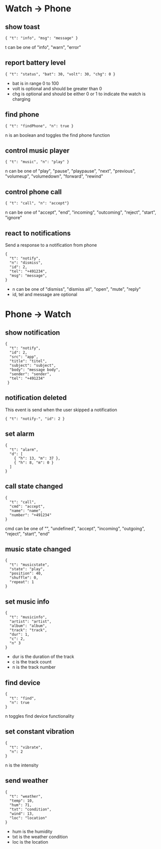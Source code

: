 # Watch -> Phone

## show toast

```
{ "t": "info", "msg": "message" }
```

t can be one of "info", "warn", "error"

## report battery level

```
{ "t": "status", "bat": 30, "volt": 30, "chg": 0 }
```

* bat is in range 0 to 100
* volt is optional and should be greater than 0
* chg is optional and should be either 0 or 1 to indicate the watch is charging

## find phone

```
{ "t": "findPhone", "n": true }
```

n is an boolean and toggles the find phone function

## control music player

```
{ "t": "music", "n": "play" }
```

n can be one of "play", "pause", "playpause", "next", "previous", "volumeup", "volumedown", "forward", "rewind"

## control phone call

```
{ "t": "call", "n": "accept"}
```

n can be one of "accept", "end", "incoming", "outcoming", "reject", "start", "ignore"

## react to notifications

Send a response to a notification from phone
 
```
{ 
  "t": "notify", 
  "n": "dismiss", 
  "id": 2,
  "tel": "+491234", 
  "msg": "message",
}
```

* n can be one of "dismiss", "dismiss all", "open", "mute", "reply"
* id, tel and message are optional

# Phone -> Watch

## show notification

```
{
  "t": "notify",
  "id": 2,
  "src": "app",
  "title": "titel",
  "subject": "subject",
  "body": "message body",
  "sender": "sender",
  "tel": "+491234"
 }
```

## notification deleted

This event is send when the user skipped a notification

```
{ "t": "notify-", "id": 2 }
```

## set alarm

```
{ 
  "t": "alarm", 
  "d": [
    { "h": 13, "m": 37 },
    { "h": 8, "m": 0 }
  ]
}
```

## call state changed

```
{
  "t": "call",
  "cmd": "accept",
  "name": "name",
  "number": "+491234"
}
```

cmd can be one of "", "undefined", "accept", "incoming", "outgoing", "reject", "start", "end"

## music state changed

```
{
  "t": "musicstate",
  "state": "play",
  "position": 40,
  "shuffle": 0,
  "repeat": 1
}
```

## set music info

```
{
  "t": "musicinfo",
  "artist": "artist",
  "album": "album",
  "track": "track",
  "dur": 1,
  "c": 2,
  "n" 3
}
```

* dur is the duration of the track
* c is the track count
* n is the track number

## find device

```
{
  "t": "find",
  "n": true
}
```

n toggles find device functionality

## set constant vibration

```
{
  "t": "vibrate",
  "n": 2
}
```

n is the intensity

## send weather

```
{
  "t": "weather",
  "temp": 10,
  "hum": 71,
  "txt": "condition",
  "wind": 13,
  "loc": "location"
}
```

* hum is the humidity
* txt is the weather condition
* loc is the location
